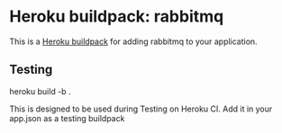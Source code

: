 Heroku buildpack: rabbitmq
======================

This is a [Heroku buildpack](http://devcenter.heroku.com/articles/buildpacks)
for adding rabbitmq to your application.

Testing
-------
heroku build -b .

This is designed to be used during Testing on Heroku CI. Add it in your app.json as a testing buildpack
